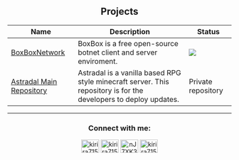 <p>
<h2 align="center">Projects</h2>
</p>

<table align="center">
	<thead>
		<tr>
		<th>Name</th>
		<th>Description</th>
		<th>Status</th>
		</tr>
	</thead>
	<tbody>
		<tr>
			<td><a href="https://github.com/Kirira7154/BoxBoxNetwork">BoxBoxNetwork</a></td>
			<td>BoxBox is a free open-source botnet client and server enviroment.</td>
			<td>
				<img src="https://img.shields.io/github/commit-activity/w/Kirira7154/BoxBoxNetwork?color=purple">
			</td>
		</tr>
		<tr>
			<td>
				<a href="https://github.com/Kirira7154/Astradal">Astradal Main Repository</a>
			</td>
			<td>
				Astradal is a vanilla based RPG style minecraft server. This repository is for the developers to deploy updates.
			</td>
			<td>
				Private repository
			</td>
		</tr>
	</tbody>
</table align="center">

---

<h3 align="center">Connect with me:</h3>
<p align="center">
<a href="https://www.twitch.tv/kirira7154" target="blank"><img align="center" src="https://raw.githubusercontent.com/rahuldkjain/github-profile-readme-generator/master/src/images/icons/Social/twitch.svg" alt="kirira7154" height="30" width="40" /></a>
<a href="https://www.youtube.com/c/kirira7154" target="blank"><img align="center" src="https://raw.githubusercontent.com/rahuldkjain/github-profile-readme-generator/master/src/images/icons/Social/youtube.svg" alt="kirira7154" height="30" width="40" /></a>
<a href="https://discord.gg/nJ7XK32xFB" target="blank"><img align="center" src="https://raw.githubusercontent.com/rahuldkjain/github-profile-readme-generator/master/src/images/icons/Social/discord.svg" alt="nJ7XK32xFB" height="30" width="40" /></a>
<a href="https://twitter.com/kirira7154" target="blank"><img align="center" src="https://raw.githubusercontent.com/rahuldkjain/github-profile-readme-generator/master/src/images/icons/Social/twitter.svg" alt="kirira7154" height="30" width="40" /></a>
</p>
